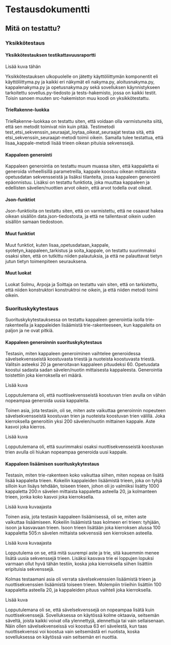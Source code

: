 # Testausdokumentti

## Mitä on testattu?
### Yksikkötestaus

#### Yksikkötestauksen testikattavuusraportti

Lisää kuva tähän

Yksikkötestauksen ulkopuolelle on jätetty käyttöliittymän komponentit eli käyttöliittyma.py ja kaikki eri näkymät eli nakyma.py, aloitusnakyma.py, kappalenakyma.py ja opetusnakyma.py sekä sovelluksen käynnistykseen tarkoitettu sovellus.py-tiedosto ja tests-hakemisto, jossa on kaikki testit.
Toisin sanoen muuten src-hakemiston muu koodi on yksikkötestattu.

#### TrieRakenne-luokka

TrieRakenne-luokkaa on testattu siten, että voidaan olla varmistuneita siitä, että sen metodit toimivat niin kuin pitää. 
Testimetodi test_etsi_sekvenssin_seuraajat_loytaa_oikeat_seuraajat testaa sitä, että etsi_sekvenssin_seuraajat-metodi toimii oikein. Samalla tulee testattua, että lisaa_kappale-metodi lisää trieen oikean pituisia sekvenssejä.

#### Kappaleen generointi

Kappaleen generointia on testattu muum muassa siten, että kappaletta ei generoida virheellisillä parametreilla, kappale koostuu oikean mittaisista opetusdatan sekvensseistä ja lisäksi tilanteita, jossa kappaleen generointi epäonnistuu. Lisäksi on testattu funktiota, joka muuttaa kappaleen ja edellisten sävelien/nuottien arvot oikein, että arvot todella ovat oikeat.

#### Json-funktiot

Json-funktioita on testattu siten, että on varmistettu, että ne osaavat hakea oikean sisällön data.json-tiedostosta, ja että ne tallentavat oikein uuden sisällön samaan tiedostoon. 

#### Muut funktiot

Muut funktiot, kuten lisaa_opetusdataan_kappale, syotetyn_kappaleen_tarkistus ja soita_kappale, on testattu suurimmaksi osaksi siten, että on tutkittu niiden palautuksia, ja että ne palauttavat tietyn jutun tietyn toimenpiteen seurauksena.

#### Muut luokat

Luokat Solmu, Arpoja ja Soittaja on testattu vain siten, että on tarkistettu, että niiden konstruktori konstruktroi ne oikein, ja että niiden metodi toimii oikein.


### Suorituskykytestaus

Suorituskykytestauksessa on testattu kappaleen generointia isolla trie-rakenteella ja kappaleiden lisäämistä trie-rakenteeseen, kun kappaleita on paljon ja ne ovat pitkiä.

#### Kappaleen generoinnin suorituskykytestaus

Testasin, miten kappaleen generoiminen vaihtelee generoidessa sävelsekvensseistä koostuvasta triestä ja nuoteista koostuvasta triestä. Valitsin asteeksi 20 ja generoitavan kappaleen pituudeksi 60. Opetusdata koostui sadasta sadan sävelen/nuotin mittaisesta kappaleesta. Generointia toistettiin joka kierroksella eri määrä.

Lisää kuva

Lopputulemana oli, että nuottisekvensseistä koostuvan trien avulla on vähän nopeampaa generoida uusia kappaleita.


Toinen asia, jota testasin, oli se, miten aste vaikuttaa generoinnin nopeuteen sävelsekvensseistä koostuvan trien ja nuoteista koostuvan trien välillä.
Joka kierroksella generoitiin yksi 200 sävelen/nuotin mittainen kappale. Aste kasvoi joka kierros.

Lisää kuva

Lopputulemana oli, että suurimmaksi osaksi nuottisekvensseistä koostuvan trien avulla oli hiukan nopeampaa generoida uusi kappale.


#### Kappaleen lisäämisen suorituskykytestaus

Testasin, miten trie-rakenteen koko vaikuttaa siihen, miten nopeaa on lisätä lisää kappaleita trieen. Kokeilin kappaleiden lisäämistä trieen, joka on tyhjä silloin kun lisäys tehdään, toiseen trieen, johon oli jo valmiiksi lisätty 1000 kappaletta 200:n sävelen mittaista kappaletta asteella 20, ja kolmanteen trieen, jonka koko kasvoi joka kierroksella.

Lisää kuva kuvaajasta

Toinen asia, jota testasin kappaleen lisäämisessä, oli se, miten aste vaikuttaa lisäämiseen. Kokeilin lisäämistä taas kolmeen eri trieen: tyhjään, isoon ja kasvavaan trieen. Isoon trieen lisätään joka kierroksen alussa 100 kappaletta 505:n sävelen mittaista sekvenssiä sen kierroksen asteella.

Lisää kuva kuvaajasta

Lopputulema on se, että mitä suurempi aste ja trie, sitä kauemmin menee lisätä uusia sekvenssejä trieen.
Lisäksi kasvava trie ei loppujen lopuksi varmaan ollut hyvä tähän testiin, koska joka kierroksella siihen lisättiin eripituisia sekvenssejä.


Kolmas testaamani asia oli verrata sävelsekvenssien lisäämistä trieen ja nuottisekvenssien lisäämistä toiseen trieen. Molempiin triieihin lisättiin 100 kappaletta asteella 20, ja kappaleiden pituus vaihteli joka kierroksella.

Lisää kuva

Lopputulemana oli se, että sävelsekvenssejä on nopeampaa lisätä kuin nuottisekvenssejä. Sovelluksessa on käytössä kolme oktaavia, seitsemän säveltä, joista kaikki voivat olla ylennettyjä, alennettuja tai vain sellaisenaan. Näin ollen sävelsekvenseissä voi koostua 63 eri sävelestä, kun taas nuottisekvenssi voi koostua vain seitsemästä eri nuotista, koska sovelluksessa on käytössä vain seitsemän eri nuottia.
